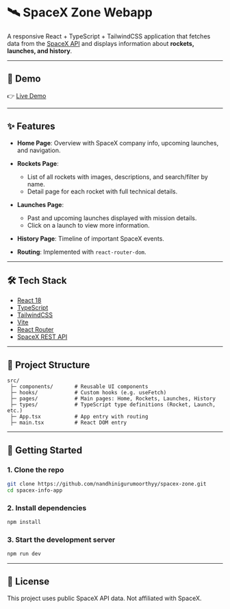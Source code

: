# 🛰️ SpaceX Zone Webapp

A responsive React + TypeScript + TailwindCSS application that fetches data from the [SpaceX API](https://github.com/r-spacex/SpaceX-API/tree/master/docs) and displays information about **rockets, launches, and history**.

---

## 🔗 Demo

👉 [Live Demo](https://spacex-webapp-react.netlify.app/)

---



## ✨ Features

* **Home Page**: Overview with SpaceX company info, upcoming launches, and navigation.
* **Rockets Page**:

  * List of all rockets with images, descriptions, and search/filter by name.
  * Detail page for each rocket with full technical details.
* **Launches Page**:

  * Past and upcoming launches displayed with mission details.
  * Click on a launch to view more information.
* **History Page**: Timeline of important SpaceX events.
* **Routing**: Implemented with `react-router-dom`.

---

## 🛠️ Tech Stack

* [React 18](https://react.dev/)
* [TypeScript](https://www.typescriptlang.org/)
* [TailwindCSS](https://tailwindcss.com/)
* [Vite](https://vitejs.dev/)
* [React Router](https://reactrouter.com/)
* [SpaceX REST API](https://github.com/r-spacex/SpaceX-API/tree/master/docs)
  
---

## 📂 Project Structure

```
src/
 ├─ components/       # Reusable UI components
 ├─ hooks/            # Custom hooks (e.g. useFetch)
 ├─ pages/            # Main pages: Home, Rockets, Launches, History
 ├─ types/            # TypeScript type definitions (Rocket, Launch, etc.)
 ├─ App.tsx           # App entry with routing
 ├─ main.tsx          # React DOM entry
```

---

## 🚀 Getting Started

### 1. Clone the repo

```bash
git clone https://github.com/nandhinigurumoorthyy/spacex-zone.git
cd spacex-info-app
```

### 2. Install dependencies

```bash
npm install
```

### 3. Start the development server

```bash
npm run dev
```

---

## 📜 License

This project uses public SpaceX API data. Not affiliated with SpaceX.

